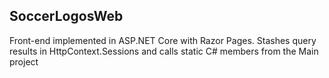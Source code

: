 ## SoccerLogosWeb

Front-end implemented in ASP.NET Core with Razor Pages. Stashes query results in HttpContext.Sessions and calls static C# members from the Main project




